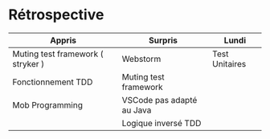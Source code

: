 # Rétrospective



| Appris | Surpris | Lundi |      
| ------ | ------ | ------ |
| Muting test framework ( stryker ) | Webstorm | Test Unitaires
| Fonctionnement TDD | Muting test framework |
| Mob Programming | VSCode pas adapté au Java |
|  | Logique inversé TDD |